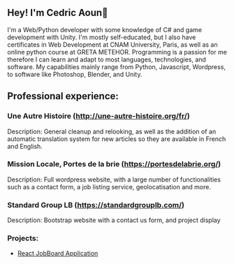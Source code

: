 ## Hey! I'm Cedric Aoun👋

<!--
**CedricAOUN/CedricAOUN** is a ✨ _special_ ✨ repository because its `README.md` (this file) appears on your GitHub profile.

Here are some ideas to get you started:


- 🌱 I’m currently learning ...
- 👯 I’m looking to collaborate on ...
- 🤔 I’m looking for help with ...
- 💬 Ask me about ...
- 📫 How to reach me: ...
- 😄 Pronouns: ...
- ⚡ Fun fact: ...
-->

I'm a Web/Python developer with some knowledge of C# and game development with Unity. I'm mostly self-educated, but I also have certificates in Web Development at CNAM University, Paris, as well as an online python course at GRETA METEHOR. Programming is a passion for me therefore I can learn and adapt to most languages, technologies, and software. My capabilities mainly range from Python, Javascript, Wordpress, to software like Photoshop, Blender, and Unity. 

## Professional experience:

### Une Autre Histoire (http://une-autre-histoire.org/fr/)
  
Description: General cleanup and relooking, as well as the addition of an automatic translation system for new articles so they are available in French and English. 

### Mission Locale, Portes de la brie (https://portesdelabrie.org/)

Description: Full wordpress website, with a large number of functionalities such as a contact form, a job listing service, geolocatisation and more.

### Standard Group LB (https://standardgrouplb.com/)
  
Description: Bootstrap website with a contact us form, and project display

### Projects:

- [React JobBoard Application]()


